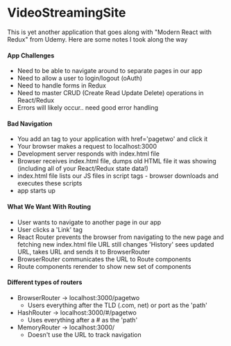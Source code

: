 # VideoStreamingSite

This is yet another application that goes along with "Modern React with Redux" from Udemy. Here are some notes I took along the way

#### App Challenges

- Need to be able to navigate around to separate pages in our app
- Need to allow a user to login/logout (oAuth)
- Need to handle forms in Redux
- Need to master CRUD (Create Read Update Delete) operations in React/Redux
- Errors will likely occur.. need good error handling

#### Bad Navigation

- You add an <a/> tag to your application with href='pagetwo' and click it
- Your browser makes a request to localhost:3000
- Development server responds with index.html file
- Browser receives index.html file, dumps old HTML file it was showing (including all of your React/Redux state data!)
- index.html file lists our JS files in script tags - browser downloads and executes these scripts
- app starts up

#### What We Want With Routing

- User wants to navigate to another page in our app
- User clicks a 'Link' tag
- React Router prevents the browser from navigating to the new page and fetching new index.html file
  URL still changes
  'History' sees updated URL, takes URL and sends it to BrowserRouter
- BrowserRouter communicates the URL to Route components
- Route components rerender to show new set of components

#### Different types of routers

- BrowserRouter -> localhost:3000/pagetwo
  - Users everything after the TLD (.com, net) or port as the 'path'
- HashRouter -> localhost:3000/#/pagetwo
  - Uses everything after a # as the 'path'
- MemoryRouter -> localhost:3000/
  - Doesn't use the URL to track navigation
